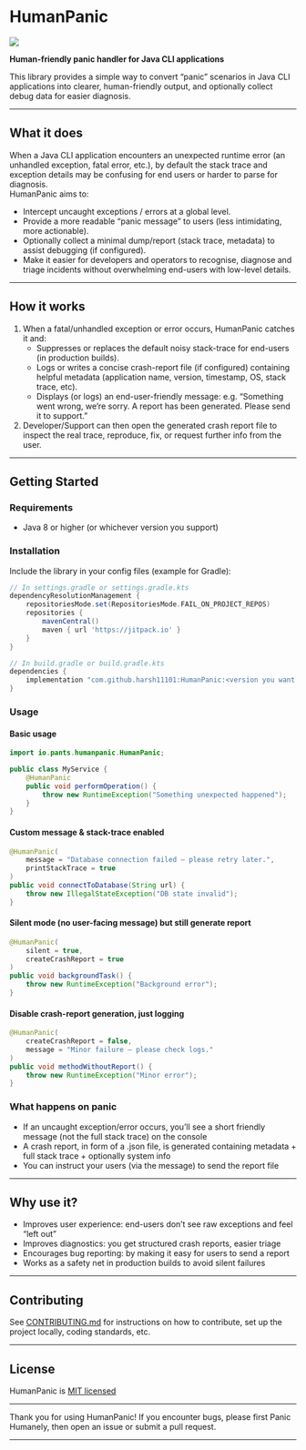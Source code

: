 # HumanPanic
[![](https://jitpack.io/v/harsh11101/HumanPanic.svg)](https://jitpack.io/#harsh11101/HumanPanic)

**Human-friendly panic handler for Java CLI applications**

This library provides a simple way to convert “panic” scenarios in Java CLI applications into clearer, human-friendly output, and optionally collect debug data for easier diagnosis.

---

## What it does
When a Java CLI application encounters an unexpected runtime error (an unhandled exception, fatal error, etc.), by default the stack trace and exception details may be confusing for end users or harder to parse for diagnosis.  
HumanPanic aims to:
- Intercept uncaught exceptions / errors at a global level.
- Provide a more readable “panic message” to users (less intimidating, more actionable).
- Optionally collect a minimal dump/report (stack trace, metadata) to assist debugging (if configured).
- Make it easier for developers and operators to recognise, diagnose and triage incidents without overwhelming end-users with low-level details.

---

## How it works
1. When a fatal/unhandled exception or error occurs, HumanPanic catches it and:
    - Suppresses or replaces the default noisy stack-trace for end-users (in production builds).
    - Logs or writes a concise crash-report file (if configured) containing helpful metadata (application name, version, timestamp, OS, stack trace, etc).
    - Displays (or logs) an end-user-friendly message: e.g. “Something went wrong, we’re sorry. A report has been generated. Please send it to support.”
2. Developer/Support can then open the generated crash report file to inspect the real trace, reproduce, fix, or request further info from the user.

---

## Getting Started
### Requirements
- Java 8 or higher (or whichever version you support)

### Installation
Include the library in your config files (example for Gradle):
```groovy
// In settings.gradle or settings.gradle.kts
dependencyResolutionManagement {
    repositoriesMode.set(RepositoriesMode.FAIL_ON_PROJECT_REPOS)
    repositories {
        mavenCentral()
        maven { url 'https://jitpack.io' }
    }
}
```

```groovy
// In build.gradle or build.gradle.kts
dependencies {
    implementation "com.github.harsh11101:HumanPanic:<version you want to use>"
}
```

### Usage

#### Basic usage

```java
import io.pants.humanpanic.HumanPanic;

public class MyService {
    @HumanPanic
    public void performOperation() {
        throw new RuntimeException("Something unexpected happened");
    }
}
```

#### Custom message & stack-trace enabled

```java
@HumanPanic(
    message = "Database connection failed – please retry later.",
    printStackTrace = true
)
public void connectToDatabase(String url) {
    throw new IllegalStateException("DB state invalid");
}
```

#### Silent mode (no user-facing message) but still generate report

```java
@HumanPanic(
    silent = true,
    createCrashReport = true
)
public void backgroundTask() {
    throw new RuntimeException("Background error");
}
```

#### Disable crash-report generation, just logging

```java
@HumanPanic(
    createCrashReport = false,
    message = "Minor failure – please check logs."
)
public void methodWithoutReport() {
    throw new RuntimeException("Minor error");
}
```

### What happens on panic

* If an uncaught exception/error occurs, you’ll see a short friendly message (not the full stack trace) on the console
* A crash report, in form of a .json file, is generated containing metadata + full stack trace + optionally system info
* You can instruct your users (via the message) to send the report file

---
## Why use it?

* Improves user experience: end-users don’t see raw exceptions and feel “left out”
* Improves diagnostics: you get structured crash reports, easier triage
* Encourages bug reporting: by making it easy for users to send a report
* Works as a safety net in production builds to avoid silent failures

---

## Contributing

See [CONTRIBUTING.md](CONTRIBUTING.md) for instructions on how to contribute, set up the project locally, coding standards, etc.

---

## License

HumanPanic is [MIT licensed](LICENSE)

---

Thank you for using HumanPanic!
If you encounter bugs, please first Panic Humanely, then open an issue or submit a pull request.

---
